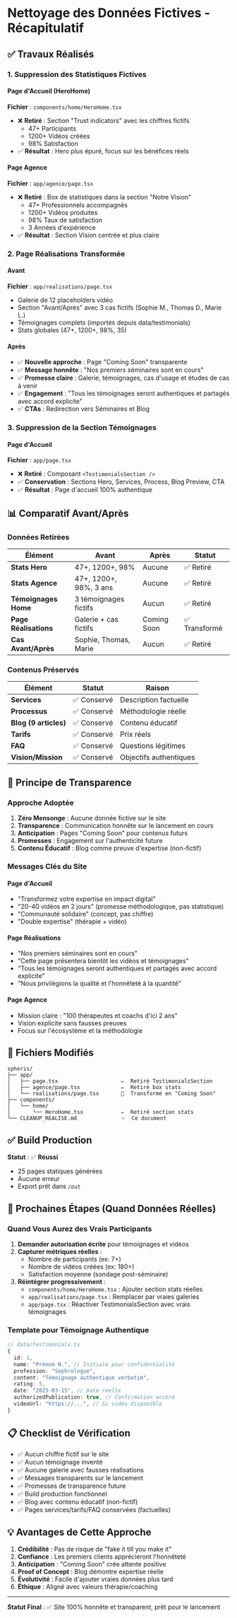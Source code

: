 # Nettoyage des Données Fictives - Récapitulatif

## ✅ Travaux Réalisés

### 1. Suppression des Statistiques Fictives

#### Page d'Accueil (HeroHome)
**Fichier** : `components/home/HeroHome.tsx`
- ❌ **Retiré** : Section "Trust indicators" avec les chiffres fictifs
  - 47+ Participants
  - 1200+ Vidéos créées
  - 98% Satisfaction
- ✅ **Résultat** : Hero plus épuré, focus sur les bénéfices réels

#### Page Agence
**Fichier** : `app/agence/page.tsx`
- ❌ **Retiré** : Box de statistiques dans la section "Notre Vision"
  - 47+ Professionnels accompagnés
  - 1200+ Vidéos produites
  - 98% Taux de satisfaction
  - 3 Années d'expérience
- ✅ **Résultat** : Section Vision centrée et plus claire

### 2. Page Réalisations Transformée

#### Avant
**Fichier** : `app/realisations/page.tsx`
- Galerie de 12 placeholders vidéo
- Section "Avant/Après" avec 3 cas fictifs (Sophie M., Thomas D., Marie L.)
- Témoignages complets (importés depuis data/testimonials)
- Stats globales (47+, 1200+, 98%, 35)

#### Après
- ✅ **Nouvelle approche** : Page "Coming Soon" transparente
- ✅ **Message honnête** : "Nos premiers séminaires sont en cours"
- ✅ **Promesse claire** : Galerie, témoignages, cas d'usage et études de cas à venir
- ✅ **Engagement** : "Tous les témoignages seront authentiques et partagés avec accord explicite"
- ✅ **CTAs** : Redirection vers Séminaires et Blog

### 3. Suppression de la Section Témoignages

#### Page d'Accueil
**Fichier** : `app/page.tsx`
- ❌ **Retiré** : Composant `<TestimonialsSection />`
- ✅ **Conservation** : Sections Hero, Services, Process, Blog Preview, CTA
- ✅ **Résultat** : Page d'accueil 100% authentique

## 📊 Comparatif Avant/Après

### Données Retirées

| Élément | Avant | Après | Statut |
|---------|-------|-------|--------|
| **Stats Hero** | 47+, 1200+, 98% | Aucune | ✅ Retiré |
| **Stats Agence** | 47+, 1200+, 98%, 3 ans | Aucune | ✅ Retiré |
| **Témoignages Home** | 3 témoignages fictifs | Aucun | ✅ Retiré |
| **Page Réalisations** | Galerie + cas fictifs | Coming Soon | ✅ Transformé |
| **Cas Avant/Après** | Sophie, Thomas, Marie | Aucun | ✅ Retiré |

### Contenus Préservés

| Élément | Statut | Raison |
|---------|--------|--------|
| **Services** | ✅ Conservé | Description factuelle |
| **Processus** | ✅ Conservé | Méthodologie réelle |
| **Blog (9 articles)** | ✅ Conservé | Contenu éducatif |
| **Tarifs** | ✅ Conservé | Prix réels |
| **FAQ** | ✅ Conservé | Questions légitimes |
| **Vision/Mission** | ✅ Conservé | Objectifs authentiques |

## 🎯 Principe de Transparence

### Approche Adoptée

1. **Zéro Mensonge** : Aucune donnée fictive sur le site
2. **Transparence** : Communication honnête sur le lancement en cours
3. **Anticipation** : Pages "Coming Soon" pour contenus futurs
4. **Promesses** : Engagement sur l'authenticité future
5. **Contenu Éducatif** : Blog comme preuve d'expertise (non-fictif)

### Messages Clés du Site

#### Page d'Accueil
- "Transformez votre expertise en impact digital"
- "20-40 vidéos en 2 jours" (promesse méthodologique, pas statistique)
- "Communauté solidaire" (concept, pas chiffre)
- "Double expertise" (thérapie + vidéo)

#### Page Réalisations
- "Nos premiers séminaires sont en cours"
- "Cette page présentera bientôt les vidéos et témoignages"
- "Tous les témoignages seront authentiques et partagés avec accord explicite"
- "Nous privilégions la qualité et l'honnêteté à la quantité"

#### Page Agence
- Mission claire : "100 thérapeutes et coachs d'ici 2 ans"
- Vision explicite sans fausses preuves
- Focus sur l'écosystème et la méthodologie

## 📁 Fichiers Modifiés

```
spheris/
├── app/
│   ├── page.tsx                    ✏️  Retiré TestimonialsSection
│   ├── agence/page.tsx             ✏️  Retiré box stats
│   └── realisations/page.tsx       🔄  Transformé en "Coming Soon"
├── components/
│   └── home/
│       └── HeroHome.tsx            ✏️  Retiré section stats
└── CLEANUP_REALISE.md              ✨  Ce document
```

## ✅ Build Production

**Statut** : ✅ **Réussi**
- 25 pages statiques générées
- Aucune erreur
- Export prêt dans `/out`

## 🚀 Prochaines Étapes (Quand Données Réelles)

### Quand Vous Aurez des Vrais Participants

1. **Demander autorisation écrite** pour témoignages et vidéos
2. **Capturer métriques réelles** :
   - Nombre de participants (ex: 7+)
   - Nombre de vidéos créées (ex: 180+)
   - Satisfaction moyenne (sondage post-séminaire)
3. **Réintégrer progressivement** :
   - `components/home/HeroHome.tsx` : Ajouter section stats réelles
   - `app/realisations/page.tsx` : Remplacer par vraies galeries
   - `app/page.tsx` : Réactiver TestimonialsSection avec vrais témoignages

### Template pour Témoignage Authentique

```typescript
// data/testimonials.ts
{
  id: 1,
  name: "Prénom N.", // Initiale pour confidentialité
  profession: "Sophrologue",
  content: "Témoignage authentique verbatim",
  rating: 5,
  date: "2025-03-15", // Date réelle
  authorizedPublication: true, // Confirmation accord
  videoUrl: "https://...", // Si vidéo disponible
}
```

## 📋 Checklist de Vérification

- ✅ Aucun chiffre fictif sur le site
- ✅ Aucun témoignage inventé
- ✅ Aucune galerie avec fausses réalisations
- ✅ Messages transparents sur le lancement
- ✅ Promesses de transparence future
- ✅ Build production fonctionnel
- ✅ Blog avec contenu éducatif (non-fictif)
- ✅ Pages services/tarifs/FAQ conservées (factuelles)

## 💡 Avantages de Cette Approche

1. **Crédibilité** : Pas de risque de "fake it till you make it"
2. **Confiance** : Les premiers clients apprécieront l'honnêteté
3. **Anticipation** : "Coming Soon" crée attente positive
4. **Proof of Concept** : Blog démontre expertise réelle
5. **Évolutivité** : Facile d'ajouter vraies données plus tard
6. **Éthique** : Aligné avec valeurs thérapie/coaching

---

**Statut Final** : ✅ Site 100% honnête et transparent, prêt pour le lancement
